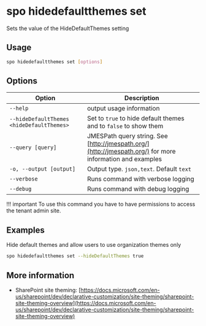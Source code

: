 # spo hidedefaultthemes set

Sets the value of the HideDefaultThemes setting

## Usage

```sh
spo hidedefaultthemes set [options]
```

## Options

Option|Description
------|-----------
`--help`|output usage information
`--hideDefaultThemes <hideDefaultThemes>`|Set to `true` to hide default themes and to `false` to show them
`--query [query]`|JMESPath query string. See [http://jmespath.org/](http://jmespath.org/) for more information and examples
`-o, --output [output]`|Output type. `json,text`. Default `text`
`--verbose`|Runs command with verbose logging
`--debug`|Runs command with debug logging

!!! important
    To use this command you have to have permissions to access the tenant admin site.

## Examples

Hide default themes and allow users to use organization themes only

```sh
spo hidedefaultthemes set --hideDefaultThemes true
```

## More information

- SharePoint site theming: [https://docs.microsoft.com/en-us/sharepoint/dev/declarative-customization/site-theming/sharepoint-site-theming-overview](https://docs.microsoft.com/en-us/sharepoint/dev/declarative-customization/site-theming/sharepoint-site-theming-overview)